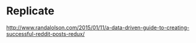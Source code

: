 # Replicate

http://www.randalolson.com/2015/01/11/a-data-driven-guide-to-creating-successful-reddit-posts-redux/